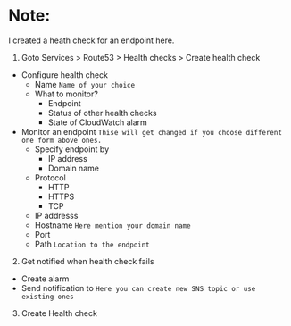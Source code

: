 # Note:
I created a heath check for an endpoint here.

1. Goto Services > Route53 > Health checks > Create health check
  * Configure health check
    * Name `Name of your choice`
    * What to monitor?  
      * Endpoint  
      * Status of other health checks  
      * State of CloudWatch alarm  
  * Monitor an endpoint `Thise will get changed if you choose different one form above ones.`
    * Specify endpoint by
      * IP address
      * Domain name
    * Protocol
      * HTTP
      * HTTPS
      * TCP
    * IP addresss
    * Hostname `Here mention your domain name`
    * Port  
    * Path `Location to the endpoint`
 
 2. Get notified when health check fails
   *  Create alarm
   *  Send notification to `Here you can create new SNS topic or use existing ones`
 3. Create Health check
